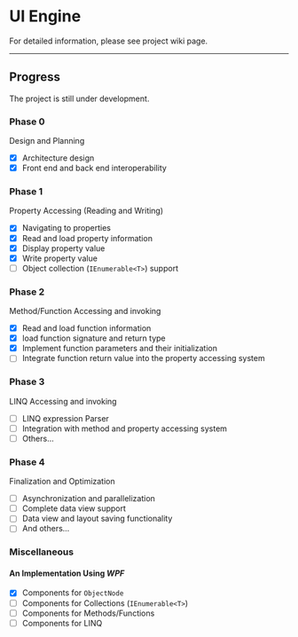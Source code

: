# UI Engine

For detailed information, please see project wiki page. 

---

## Progress

The project is still under development. 

### Phase 0

 Design and Planning

- [x] Architecture design
- [x] Front end and back end interoperability

### Phase 1

Property Accessing (Reading and Writing)

- [x] Navigating to properties
- [x] Read and load property information
- [X] Display property value
- [X] Write property value
- [ ] Object collection (`IEnumerable<T>`) support

### Phase 2

Method/Function Accessing and invoking

- [X] Read and load function information
- [X] load function signature and return type
- [X] Implement function parameters and their initialization
- [ ] Integrate function return value into the property accessing system

### Phase 3

LINQ Accessing and invoking

- [ ] LINQ expression Parser
- [ ] Integration with method and property accessing system
- [ ] Others...

### Phase 4

Finalization and Optimization

- [ ] Asynchronization and parallelization
- [ ] Complete data view support
- [ ] Data view and layout saving functionality
- [ ] And others...

### Miscellaneous

#### An Implementation Using *WPF*

- [X] Components for `ObjectNode`
- [ ] Components for Collections (`IEnumerable<T>`)
- [ ] Components for Methods/Functions
- [ ] Components for LINQ
